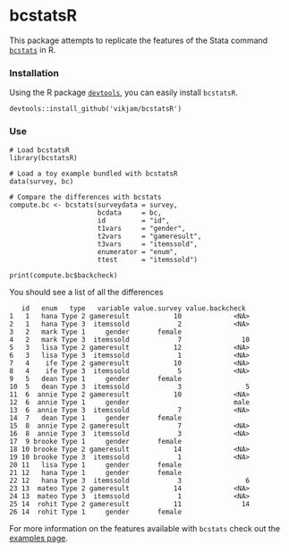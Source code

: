 bcstatsR
======

This package attempts to replicate the features of the Stata command [`bcstats`](https://github.com/PovertyAction/bcstats) in R.

### Installation
Using the R package [`devtools`](https://www.rstudio.com/products/rpackages/devtools/), you can easily install `bcstatsR`.
```
devtools::install_github('vikjam/bcstatsR')
```

### Use
```
# Load bcstatsR
library(bcstatsR)

# Load a toy example bundled with bcstatsR
data(survey, bc)

# Compare the differences with bcstats
compute.bc <- bcstats(surveydata = survey,
                      bcdata     = bc,
                      id         = "id",
                      t1vars     = "gender",
                      t2vars     = "gameresult",
                      t3vars     = "itemssold",
                      enumerator = "enum",
                      ttest      = "itemssold")

print(compute.bc$backcheck)
```
You should see a list of all the differences 
```
   id   enum   type   variable value.survey value.backcheck
1   1   hana Type 2 gameresult           10             <NA>
2   1   hana Type 3  itemssold            2             <NA>
3   2   mark Type 1     gender       female                 
4   2   mark Type 3  itemssold            7               10
5   3   lisa Type 2 gameresult           12             <NA>
6   3   lisa Type 3  itemssold            1             <NA>
7   4    ife Type 2 gameresult           10             <NA>
8   4    ife Type 3  itemssold            5             <NA>
9   5   dean Type 1     gender       female                 
10  5   dean Type 3  itemssold            3                5
11  6  annie Type 2 gameresult           10             <NA>
12  6  annie Type 1     gender                          male
13  6  annie Type 3  itemssold            7             <NA>
14  7   dean Type 1     gender       female                 
15  8  annie Type 2 gameresult            7             <NA>
16  8  annie Type 3  itemssold            3             <NA>
17  9 brooke Type 1     gender       female                 
18 10 brooke Type 2 gameresult           14             <NA>
19 10 brooke Type 3  itemssold            1             <NA>
20 11   lisa Type 1     gender       female                 
21 12   hana Type 1     gender       female                 
22 12   hana Type 3  itemssold            3                6
23 13  mateo Type 2 gameresult           14             <NA>
24 13  mateo Type 3  itemssold            1             <NA>
25 14  rohit Type 2 gameresult           11               14
26 14  rohit Type 1     gender       female                 
```

For more information on the features available with `bcstats` check out the [examples page](examples/examples.md).
